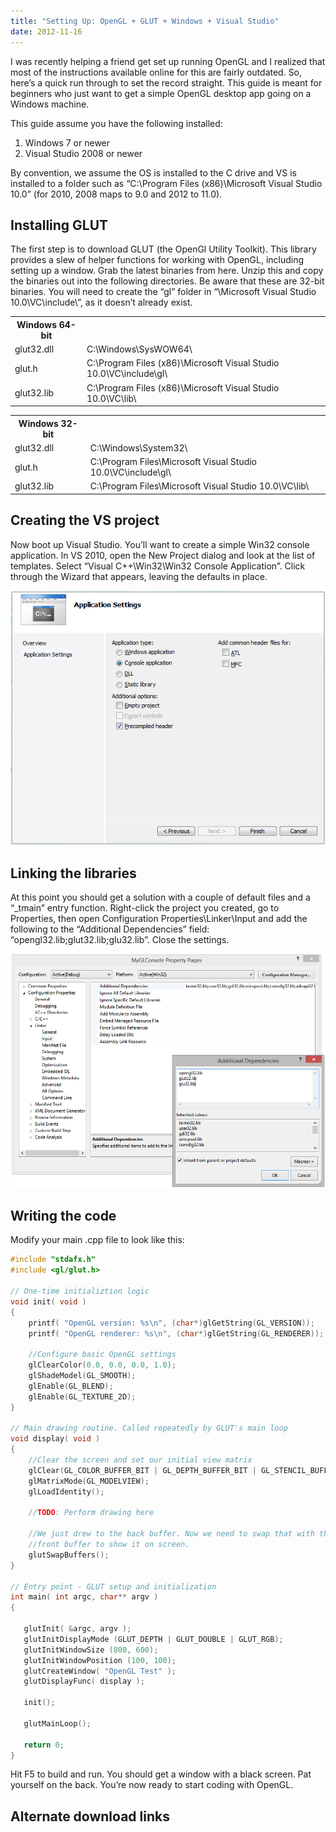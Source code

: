 ```yaml
---
title: "Setting Up: OpenGL + GLUT + Windows + Visual Studio"
date: 2012-11-16
---
```


I was recently helping a friend get set up running OpenGL and I realized that most of the instructions available online for this are fairly outdated. So, here’s a quick run through to set the record straight. This guide is meant for beginners who just want to get a simple OpenGL desktop app going on a Windows machine.

This guide assume you have the following installed:

1. Windows 7 or newer
2. Visual Studio 2008 or newer

By convention, we assume the OS is installed to the C drive and VS is installed to a folder such as “C:\Program Files (x86)\Microsoft Visual Studio 10.0” (for 2010, 2008 maps to 9.0 and 2012 to 11.0).

## Installing GLUT

The first step is to download GLUT (the OpenGl Utility Toolkit). This library provides a slew of helper functions for working with OpenGL, including setting up a window. Grab the latest binaries from here. Unzip this and copy the binaries out into the following directories. Be aware that these are 32-bit binaries. You will need to create the “gl” folder in “\Microsoft Visual Studio 10.0\VC\include\”, as it doesn’t already exist.

<table>
<tr><th>Windows 64-bit</th></tr>
<tr><td>glut32.dll</td><td>C:\Windows\SysWOW64\</td></tr>
<tr><td>glut.h</td><td>C:\Program Files (x86)\Microsoft Visual Studio 10.0\VC\include\gl\</td></tr>
<tr><td>glut32.lib</td><td>C:\Program Files (x86)\Microsoft Visual Studio 10.0\VC\lib\</td></tr>
</table>

<table>
<tr><th>Windows 32-bit</th></tr>
<tr><td>glut32.dll</td><td>C:\Windows\System32\</td></tr>
<tr><td>glut.h</td><td>C:\Program Files\Microsoft Visual Studio 10.0\VC\include\gl\</td></tr>
<tr><td>glut32.lib</td><td>C:\Program Files\Microsoft Visual Studio 10.0\VC\lib\</td></tr>
</table>

## Creating the VS project

Now boot up Visual Studio. You’ll want to create a simple Win32 console application. In VS 2010, open the New Project dialog and look at the list of templates. Select “Visual C++\Win32\Win32 Console Application”. Click through the Wizard that appears, leaving the defaults in place.

![Application settings dialogue](./Setup1.png)

## Linking the libraries

At this point you should get a solution with a couple of default files and a “\_tmain” entry function. Right-click the project you created, go to Properties, then open Configuration Properties\Linker\Input and add the following to the “Additional Dependencies” field: “opengl32.lib;glut32.lib;glu32.lib”. Close the settings.

![Project properties page](./Setup2.png)

## Writing the code

Modify your main .cpp file to look like this:

```cpp
#include "stdafx.h"
#include <gl/glut.h>

// One-time initializtion logic
void init( void )
{
    printf( "OpenGL version: %s\n", (char*)glGetString(GL_VERSION));
    printf( "OpenGL renderer: %s\n", (char*)glGetString(GL_RENDERER));

    //Configure basic OpenGL settings
    glClearColor(0.0, 0.0, 0.0, 1.0);
    glShadeModel(GL_SMOOTH);
    glEnable(GL_BLEND);
    glEnable(GL_TEXTURE_2D);
}

// Main drawing routine. Called repeatedly by GLUT's main loop
void display( void )
{
    //Clear the screen and set our initial view matrix
    glClear(GL_COLOR_BUFFER_BIT | GL_DEPTH_BUFFER_BIT | GL_STENCIL_BUFFER_BIT);
    glMatrixMode(GL_MODELVIEW);
    glLoadIdentity();

    //TODO: Perform drawing here

    //We just drew to the back buffer. Now we need to swap that with the
    //front buffer to show it on screen.
    glutSwapBuffers();
}

// Entry point - GLUT setup and initialization
int main( int argc, char** argv )
{

   glutInit( &argc, argv );
   glutInitDisplayMode (GLUT_DEPTH | GLUT_DOUBLE | GLUT_RGB);
   glutInitWindowSize (800, 600);
   glutInitWindowPosition (100, 100);
   glutCreateWindow( "OpenGL Test" );
   glutDisplayFunc( display );

   init();

   glutMainLoop();

   return 0;
}
```

Hit F5 to build and run. You should get a window with a black screen. Pat yourself on the back. You’re now ready to start coding with OpenGL.

## Alternate download links
